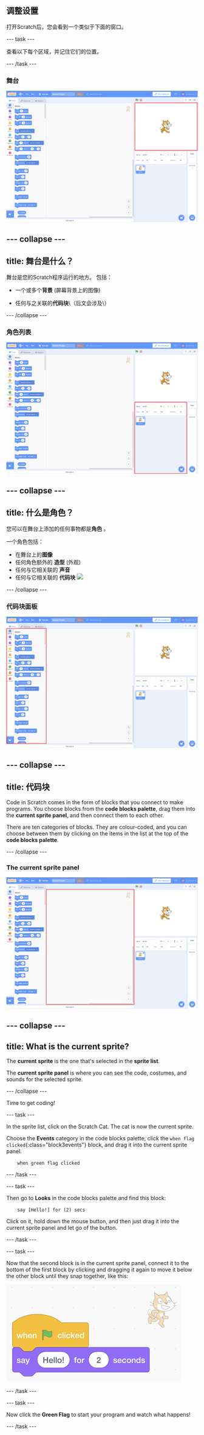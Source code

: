 ## 调整设置

打开Scratch后，您会看到一个类似于下面的窗口。

\--- task \---

查看以下每个区域，并记住它们的位置。

\--- /task \---

### 舞台

![突出显示舞台的Scratch界面](images/hlStage.png)

## \--- collapse \---

## title: 舞台是什么？

舞台是您的Scratch程序运行的地方。 包括：

* 一个或多个**背景** \(屏幕背景上的图像\)

* 任何与之关联的**代码块**\（后文会涉及\）

\--- /collapse \---

### 角色列表

![突出显示角色列表的Scratch界面](images/hlSpriteList.png)

## \--- collapse \---

## title: 什么是角色？

您可以在舞台上添加的任何事物都是**角色** 。

一个角色包括：

* 在舞台上的**图像**
* 任何角色额外的 **造型** \(外观\)
* 任何与它相关联的 **声音**
* 任何与它相关联的 **代码块** ![](images/setup2.png)

\--- /collapse \---

### 代码块面板

![突出显示代码块面板的Scratch界面](images/hlBlocksPalette.png)

## \--- collapse \---

## title: 代码块

Code in Scratch comes in the form of blocks that you connect to make programs. You choose blocks from the **code blocks palette**, drag them into the **current sprite panel**, and then connect them to each other.

There are ten categories of blocks. They are colour-coded, and you can choose between them by clicking on the items in the list at the top of the **code blocks palette**.

\--- /collapse \---

### The current sprite panel

![Scratch window with the current sprite panel highlighted](images/hlCurrentSpritePanel.png)

## \--- collapse \---

## title: What is the current sprite?

The **current sprite** is the one that's selected in the **sprite list**.

The **current sprite panel** is where you can see the code, costumes, and sounds for the selected sprite.

\--- /collapse \---

Time to get coding!

\--- task \---

In the sprite list, click on the Scratch Cat. The cat is now the current sprite.

Choose the **Events** category in the code blocks palette, click the `when flag clicked`{:class="block3events"} block, and drag it into the current sprite panel.

```blocks3
    when green flag clicked
```

\--- /task \---

\--- task \---

Then go to **Looks** in the code blocks palette and find this block:

```blocks3
    say [Hello!] for (2) secs
```

Click on it, hold down the mouse button, and then just drag it into the current sprite panel and let go of the button.

\--- /task \---

\--- task \---

Now that the second block is in the current sprite panel, connect it to the bottom of the first block by clicking and dragging it again to move it below the other block until they snap together, like this:

![](images/setup3.png)

\--- /task \---

\--- task \---

Now click the **Green Flag** to start your program and watch what happens!

\--- /task \---